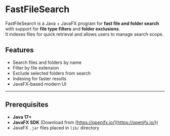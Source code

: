 # FastFileSearch

FastFileSearch is a Java + JavaFX program for **fast file and folder search** with support for **file type filters** and **folder exclusions**.  
It indexes files for quick retrieval and allows users to manage search scope.

## Features
-  Search files and folders by name
-  Filter by file extension
-  Exclude selected folders from search
-  Indexing for faster results
-  JavaFX-based modern UI

---

## Prerequisites
- **Java 17+**
- **JavaFX SDK** (Download from [https://openjfx.io/](https://openjfx.io/))
- JavaFX `.jar` files placed in `lib/` directory
